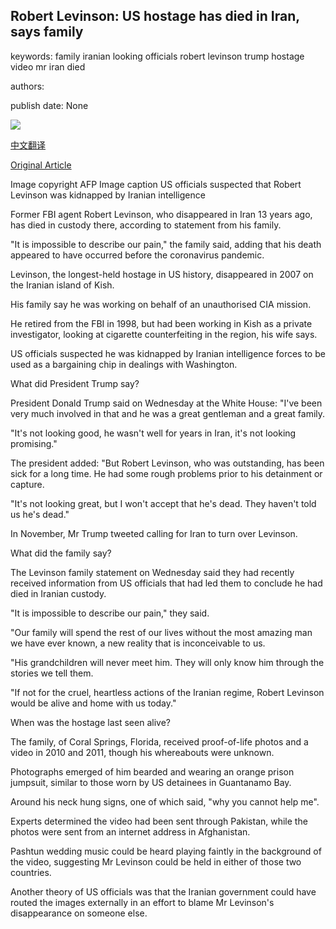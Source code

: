 ## Robert Levinson: US hostage has died in Iran, says family

keywords: family iranian looking officials robert levinson trump hostage video mr iran died

authors: 

publish date: None

![](https://ichef.bbci.co.uk/news/1024/branded_news/1E17/production/_111430770_levinson.jpg)

[中文翻译](Robert%20Levinson%3A%20US%20hostage%20has%20died%20in%20Iran%2C%20says%20family_zh.md)

[Original Article](https://www.bbc.com/news/world-us-canada-52043814)

Image copyright AFP Image caption US officials suspected that Robert Levinson was kidnapped by Iranian intelligence

Former FBI agent Robert Levinson, who disappeared in Iran 13 years ago, has died in custody there, according to statement from his family.

"It is impossible to describe our pain," the family said, adding that his death appeared to have occurred before the coronavirus pandemic.

Levinson, the longest-held hostage in US history, disappeared in 2007 on the Iranian island of Kish.

His family say he was working on behalf of an unauthorised CIA mission.

He retired from the FBI in 1998, but had been working in Kish as a private investigator, looking at cigarette counterfeiting in the region, his wife says.

US officials suspected he was kidnapped by Iranian intelligence forces to be used as a bargaining chip in dealings with Washington.

What did President Trump say?

President Donald Trump said on Wednesday at the White House: "I've been very much involved in that and he was a great gentleman and a great family.

"It's not looking good, he wasn't well for years in Iran, it's not looking promising."

The president added: "But Robert Levinson, who was outstanding, has been sick for a long time. He had some rough problems prior to his detainment or capture.

"It's not looking great, but I won't accept that he's dead. They haven't told us he's dead."

In November, Mr Trump tweeted calling for Iran to turn over Levinson.

What did the family say?

The Levinson family statement on Wednesday said they had recently received information from US officials that had led them to conclude he had died in Iranian custody.

"It is impossible to describe our pain," they said.

"Our family will spend the rest of our lives without the most amazing man we have ever known, a new reality that is inconceivable to us.

"His grandchildren will never meet him. They will only know him through the stories we tell them.

"If not for the cruel, heartless actions of the Iranian regime, Robert Levinson would be alive and home with us today."

When was the hostage last seen alive?

The family, of Coral Springs, Florida, received proof-of-life photos and a video in 2010 and 2011, though his whereabouts were unknown.

Photographs emerged of him bearded and wearing an orange prison jumpsuit, similar to those worn by US detainees in Guantanamo Bay.

Around his neck hung signs, one of which said, "why you cannot help me".

Experts determined the video had been sent through Pakistan, while the photos were sent from an internet address in Afghanistan.

Pashtun wedding music could be heard playing faintly in the background of the video, suggesting Mr Levinson could be held in either of those two countries.

Another theory of US officials was that the Iranian government could have routed the images externally in an effort to blame Mr Levinson's disappearance on someone else.